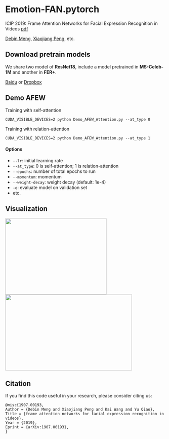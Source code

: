 # Emotion-FAN.pytorch
 ICIP 2019: Frame Attention Networks for Facial Expression Recognition in Videos  [pdf](https://arxiv.org/pdf/1907.00193.pdf)
 
 [Debin Meng](michaeldbmeng19@outlook.com), [Xiaojiang Peng](https://pengxj.github.io/), etc.
 
## Download pretrain models
We share two model of **ResNet18**, include a model pretrained in **MS-Celeb-1M** and another in **FER+**.

[Baidu](https://pan.baidu.com/s/1OgxPSSzUhaC9mPltIpp2pg) or [Dropbox](https://github.com/DebinMeng19-OpenSourceLibrary/Emotion-FAN/blob/master/README.md)


## Demo AFEW
Training with self-attention
```
CUDA_VISIBLE_DEVICES=2 python Demo_AFEW_Attention.py --at_type 0
```
Training with relation-attention
```
CUDA_VISIBLE_DEVICES=2 python Demo_AFEW_Attention.py --at_type 1
```
#### Options
* ``` --lr ```: initial learning rate
* ``` --at_type ```: 0 is self-attention; 1 is relation-attention
* ``` --epochs ```: number of total epochs to run
* ``` --momentum ```: momentum
* ``` --weight-decay ```: weight decay (default: 1e-4)
* ``` -e ```: evaluate model on validation set
* etc.

## Visualization
<img width="320" height="240" src="https://github.com/DebinMeng19-OpenSourceLibrary/Emotion-FAN/blob/master/visualization1.png"/><img width="400" height="240" src="https://github.com/DebinMeng19-OpenSourceLibrary/Emotion-FAN/blob/master/visualization2.png"/>

## Citation
If you find this code useful in your research, please consider citing us:
```
@misc{1907.00193,
Author = {Debin Meng and Xiaojiang Peng and Kai Wang and Yu Qiao},
Title = {frame attention networks for facial expression recognition in videos},
Year = {2019},
Eprint = {arXiv:1907.00193},
}
```
